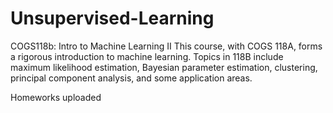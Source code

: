 # Unsupervised-Learning
COGS118b: Intro to Machine Learning II
This course, with COGS 118A, forms a rigorous introduction to machine learning. Topics in 118B include maximum likelihood estimation, Bayesian parameter estimation, clustering, principal component analysis, and some application areas. 

Homeworks uploaded
